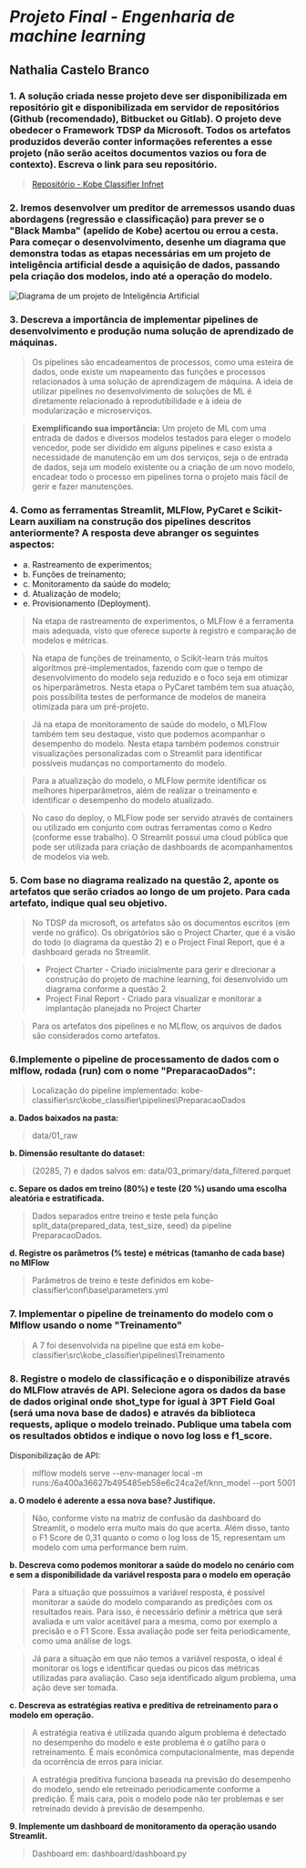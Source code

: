 # ***Projeto Final - Engenharia de machine learning***
## Nathalia Castelo Branco 

### **1. A solução criada nesse projeto deve ser disponibilizada em repositório git e disponibilizada em servidor de repositórios (Github (recomendado), Bitbucket ou Gitlab). O projeto deve obedecer o Framework TDSP da Microsoft. Todos os artefatos produzidos deverão conter informações referentes a esse projeto (não serão aceitos documentos vazios ou fora de contexto). Escreva o link para seu repositório.**

> [Repositório - Kobe Classifier Infnet](https://github.com/nathaliacastelobranco/kobe-classifier)


### **2. Iremos desenvolver um preditor de arremessos usando duas abordagens (regressão e classificação) para prever se o "Black Mamba" (apelido de Kobe) acertou ou errou a cesta. Para começar o desenvolvimento, desenhe um diagrama que demonstra todas as etapas necessárias em um projeto de inteligência artificial desde a aquisição de dados, passando pela criação dos modelos, indo até a operação do modelo.**

![Diagrama de um projeto de Inteligência Artificial]()

### **3. Descreva a importância de implementar pipelines de desenvolvimento e produção numa solução de aprendizado de máquinas.**

> Os pipelines são encadeamentos de processos, como uma esteira de dados, onde existe um mapeamento das funções e processos relacionados à uma solução de aprendizagem de máquina. A ideia de utilizar pipelines no desenvolvimento de soluções de ML é diretamente relacionado à reprodutibilidade e à ideia de modularização e microserviços. 

> **Exemplificando sua importância:** Um projeto de ML com uma entrada de dados e diversos modelos testados para eleger o modelo vencedor, pode ser dividido em alguns pipelines e caso exista a necessidade de manutenção em um dos serviços, seja o de entrada de dados, seja um modelo existente ou a criação de um novo modelo, encadear todo o processo em pipelines torna o projeto mais fácil de gerir e fazer manutenções.

### **4. Como as ferramentas Streamlit, MLFlow, PyCaret e Scikit-Learn auxiliam na construção dos pipelines descritos anteriormente? A resposta deve abranger os seguintes aspectos:**

- a. Rastreamento de experimentos;
- b. Funções de treinamento;
- c. Monitoramento da saúde do modelo;
- d. Atualização de modelo;
- e. Provisionamento (Deployment).

> Na etapa de rastreamento de experimentos, o MLFlow é a ferramenta mais adequada, visto que oferece suporte à registro e comparação de modelos e métricas.

> Na etapa de funções de treinamento, o Scikit-learn trás muitos algoritmos pré-implementados, fazendo com que o tempo de desenvolvimento do modelo seja reduzido e o foco seja em otimizar os hiperparâmetros. Nesta etapa o PyCaret também tem sua atuação, pois possibilita testes de performance de modelos de maneira otimizada para um pré-projeto.

> Já na etapa de monitoramento de saúde do modelo, o MLFlow também tem seu destaque, visto que podemos acompanhar o desempenho do modelo. Nesta etapa também podemos construir visualizações personalizadas com o Streamlit para identificar possíveis mudanças no comportamento do modelo.

> Para a atualização do modelo, o MLFlow permite identificar os melhores hiperparâmetros, além de realizar o treinamento e identificar o desempenho do modelo atualizado.

> No caso do deploy, o MLFlow pode ser servido através de containers ou utilizado em conjunto com outras ferramentas como o Kedro (conforme esse trabalho). O Streamlit possui uma cloud pública que pode ser utilizada para criação de dashboards de acompanhamentos de modelos via web. 

### **5. Com base no diagrama realizado na questão 2, aponte os artefatos que serão criados ao longo de um projeto. Para cada artefato, indique qual seu objetivo.**

> No TDSP da microsoft, os artefatos são os documentos escritos (em verde no gráfico). Os obrigatórios são o Project Charter, que é a visão do todo (o diagrama da questão 2) e o Project Final Report, que é a dashboard gerada no Streamlit.

> * Project Charter - Criado inicialmente para gerir e direcionar a construção do projeto de machine learning, foi desenvolvido um diagrama conforme a questão 2
> * Project Final Report - Criado para visualizar e monitorar a implantação planejada no Project Charter

> Para os artefatos dos pipelines e no MLflow, os arquivos de dados são considerados como artefatos.

### **6.Implemente o pipeline de processamento de dados com o mlflow, rodada (run) com o nome "PreparacaoDados":**

> Localização do pipeline implementado: kobe-classifier\src\kobe_classifier\pipelines\PreparacaoDados

**a. Dados baixados na pasta:** 
> data/01_raw

**b. Dimensão resultante do dataset:** 
> (20285, 7) e dados salvos em: data/03_primary/data_filtered.parquet

**c. Separe os dados em treino (80%) e teste (20 %) usando uma escolha aleatória e estratificada.**
> Dados separados entre treino e teste pela função split_data(prepared_data, test_size, seed) da pipeline PreparacaoDados.

**d. Registre os parâmetros (% teste) e métricas (tamanho de cada base) no MlFlow**

> Parâmetros de treino e teste definidos em kobe-classifier\conf\base\parameters.yml

### **7. Implementar o pipeline de treinamento do modelo com o Mlflow usando o nome "Treinamento"**

> A 7 foi desenvolvida na pipeline que está em kobe-classifier\src\kobe_classifier\pipelines\Treinamento

### **8. Registre o modelo de classificação e o disponibilize através do MLFlow através de API. Selecione agora os dados da base de dados original onde shot_type for igual à 3PT Field Goal (será uma nova base de dados) e através da biblioteca requests, aplique o modelo treinado. Publique uma tabela com os resultados obtidos e indique o novo log loss e f1_score.**

Disponibilização de API:
> mlflow models serve --env-manager local -m runs:/6a400a36627b495485eb58e6c24ca2ef/knn_model --port 5001

**a. O modelo é aderente a essa nova base? Justifique.**
> Não, conforme visto na matriz de confusão da dashboard do Streamlit, o modelo erra muito mais do que acerta. Além disso, tanto o F1 Score de 0,31 quanto o como o log loss de 15, representam um modelo com uma performance bem ruim.

**b. Descreva como podemos monitorar a saúde do modelo no cenário com e sem a disponibilidade da variável resposta para o modelo em operação**

> Para a situação que possuímos a variável resposta, é possível monitorar a saúde do modelo comparando as predições com os resultados reais. Para isso, é necessário definir a métrica que será avaliada e um valor aceitável para a mesma, como por exemplo a precisão e o F1 Score. Essa avaliação pode ser feita periodicamente, como uma análise de logs.

> Já para a situação em que não temos a variável resposta, o ideal é monitorar os logs e identificar quedas ou picos das métricas utilizadas para avaliação. Caso seja identificado algum problema, uma ação deve ser tomada. 

**c. Descreva as estratégias reativa e preditiva de retreinamento para o modelo em operação.**

> A estratégia reativa é utilizada quando algum problema é detectado no desempenho do modelo e este problema é o gatilho para o retreinamento. É mais econômica computacionalmente, mas depende da ocorrência de erros para iniciar.

> A estratégia preditiva funciona baseada na previsão do desempenho do modelo, sendo ele retreinado periodicamente conforme a predição. É mais cara, pois o modelo pode não ter problemas e ser retreinado devido à previsão de desempenho.

**9. Implemente um dashboard de monitoramento da operação usando Streamlit.**

> Dashboard em: dashboard/dashboard.py